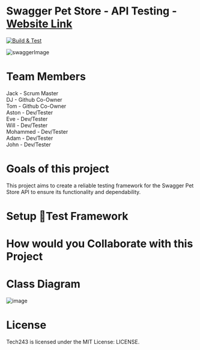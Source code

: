 # Swagger Pet Store - API Testing  - [Website Link](https://petstore.swagger.io/) 

[![Build & Test](https://github.com/W-Gerry/SpartaWebTestingProject/actions/workflows/maven.yml/badge.svg)](https://github.com/W-Gerry/SpartaWebTestingProject/actions/workflows/maven.yml)

![swaggerImage](https://github.com/DiarmuidJackHealy/PetStoreApiTesting/assets/147779056/6de6c14e-c7db-4745-97d7-4a87c4ed4c2f)

# Team Members

Jack - Scrum Master <br>
DJ - Github Co-Owner <br>
Tom - Github Co-Owner <br>
Aston - Dev/Tester<br>
Eve - Dev/Tester<br>
Will - Dev/Tester<br>
Mohammed - Dev/Tester<br>
Adam - Dev/Tester <br>
John - Dev/Tester<br>


# Goals of this project

This project aims to create a reliable testing framework for the Swagger Pet Store API to ensure its functionality and dependability.

# Setup 🧪Test Framework


# How would you Collaborate with this Project


# Class Diagram

![image](https://github.com/DiarmuidJackHealy/PetStoreApiTesting/assets/147779056/e4745b89-fa6f-4cc6-abe2-5891ea777170)


# License
Tech243 is licensed under the MIT License: LICENSE.
